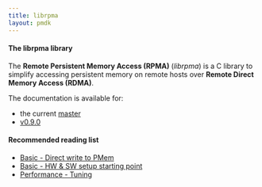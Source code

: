```yaml
---
title: librpma
layout: pmdk
---
```


#### The librpma library

The **Remote Persistent Memory Access (RPMA)** (*librpma*) is a C library
to simplify accessing persistent memory on remote hosts over
**Remote Direct Memory Access (RDMA)**.

The documentation is available for:

* the current [master](./manpages/master/librpma.7.html)
* [v0.9.0](./manpages/v0.9.0/librpma.7.html)

#### Recommended reading list

* [Basic - Direct write to PMem](./documentation/basic-direct-write-to-pmem.html)
* [Basic - HW & SW setup starting point](./documentation/basic-hw_sw_setup_starting_point.html)
* [Performance - Tuning](./documentation/perf-tuning.html)

